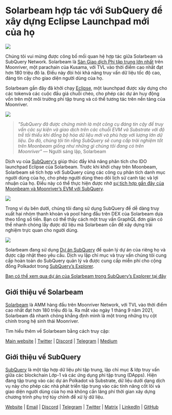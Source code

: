 # Solarbeam hợp tác với SubQuery để xây dựng Eclipse Launchpad mới của họ

![](https://miro.medium.com/max/1400/1*ZG9NqT9GIXax5SBpNn5ipg.png)

Chúng tôi vui mừng được công bố mối quan hệ hợp tác giữa Solarbeam và SubQuery Network. Solarbeam là [Sàn Giao dịch Phi tập trung lớn nhất](https://defillama.com/chain/Moonriver) trên Moonriver, một parachain của Kusama, với TVL vào thời điểm cao nhất đạt hơn 180 triệu đô la. Điều này đòi hỏi khả năng truy vấn dữ liệu tốc độ cao, đáng tin cậy cho giao diện người dùng của họ.

Solarbeam gần đây đã khởi chạy [Eclipse](https://app.solarbeam.io/eclipse), một launchpad được xây dựng cho các tokenvà các cuộc đấu giá chuỗi chéo, cho phép các dự án huy động vốn trên một môi trường phi tập trung và có thể tương tác trên nền tảng của Moonriver.

![](https://miro.medium.com/max/1400/1*IbRN8EnymWvqvh0sx_PNKw.png)

> _"SubQuery đã được chứng minh là một công cụ đáng tin cậy để truy vấn các sự kiện và giao dịch trên các chuỗi EVM và Substrate với độ trễ tối thiểu khi đồng bộ hóa dữ liệu mới và phù hợp với lượng lớn dữ liệu. Do đó, chúng tôi tin rằng SubQuery sẽ cung cấp trải nghiệm tốt trên Moonbeam giống như những gì chúng tôi đang có trên Moonriver"_ — Người sáng lập, Solarbeam

Dịch vụ của [SubQuery's](https://subquery.network/) giúp thúc đẩy khả năng phân tích cho IDO launchpad Eclipse của Solarbeam. Trước khi khởi chạy trên Moonbeam, Solarbeam sẽ tích hợp với SubQuery cùng các công cụ phân tích danh mục người dùng của họ, cho phép người dùng theo dõi lịch sử canh tác và lợi nhuận của họ. Điều này có thể thực hiện được nhờ [sự tích hợp gần đây của Moonbeam và Moonriver’s EVM với SubQuery](./20211028-moonbeam-evm.md).

![](https://miro.medium.com/max/1400/1*6_iO6tLt4RxxMvs8u-F_Bg.png)

Trong ví dụ bên dưới, chúng tôi đang sử dụng SubQuery để dễ dàng truy xuất hai nhóm thanh khoản và pool hàng đầu trên DEX của Solarbeam dựa theo tổng số tiền. Bạn có thể thấy cách một truy vấn GraphQL đơn giản có thể nhanh chóng lấy được dữ liệu mà Solarbeam cần để xây dựng trải nghiệm trực quan cho người dùng.

![](https://miro.medium.com/max/1400/1*5iCwSaU96UtDMFA1MruRlA.png)

Solarbeam đang sử dụng [Dự án SubQuery](https://project.subquery.network/) để quản lý dự án của riêng họ và được cập nhật theo yêu cầu. Dịch vụ lập chỉ mục và truy vấn chúng tôi cung cấp hoàn toàn do SubQuery quản lý và được cung cấp miễn phí cho cộng đồng Polkadot trong [SubQuery’s Explorer](https://explorer.subquery.network/).

[Bạn có thể xem qua dự án của Solarbeam trong SubQuery’s Explorer tại đây](https://explorer.subquery.network/subquery/csntest/eclipse)

## Giới thiệu về Solarbeam

[Solarbeam](https://solarbeam.io/) là AMM hàng đầu trên Moonriver Network, với TVL vào thời điểm cao nhất đạt hơn 180 triệu đô la. Ra mắt vào ngày 1 tháng 9 năm 2021, Solarbeam đã nhanh chóng khẳng định mình là một trong những trụ cột chính trong hệ sinh thái Moonriver.

Tìm hiểu thêm về Solarbeam bằng cách truy cập:

[Main website](https://solarbeam.io/exchange/swap) | [Twitter](https://twitter.com/solarbeamio) | [Discord](http://discord.gg/rK4AjZXuwf) | [Telegram](http://t.me/solarbeamio) | [Medium](https://solarbeam.medium.com/)

## Giới thiệu về SubQuery

[SubQuery](https://subquery.network/) là một tập hợp dữ liệu phi tập trung, lập chỉ mục & lớp truy vấn giữa các blockchain Lớp-1 và các ứng dụng phi tập trung (DApps). Hiện đang tập trung vào các dự án Polkadot và Substrate, dữ liệu dưới dạng dịch vụ này cho phép các nhà phát triển tập trung vào các tính năng cốt lõi và giao diện người dùng của họ mà không cần lãng phí thời gian xây dựng chương trình phụ trợ tùy chỉnh để xử lý dữ liệu.

[Website](https://subquery.network/) | [Email](mailto:hello@subquery.network) | [Discord](https://discord.com/invite/78zg8aBSMG) | [Telegram](https://t.me/subquerynetwork) | [Twitter](https://twitter.com/subquerynetwork) | [Matrix](https://matrix.to/#/#subquery:matrix.org) | [LinkedIn](https://www.linkedin.com/company/subquery) | [GitHub](https://github.com/subquery)

